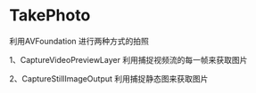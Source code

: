 # TakePhoto
利用AVFoundation 进行两种方式的拍照

1、CaptureVideoPreviewLayer 利用捕捉视频流的每一帧来获取图片

2、CaptureStillImageOutput  利用捕捉静态图来获取图片
 
